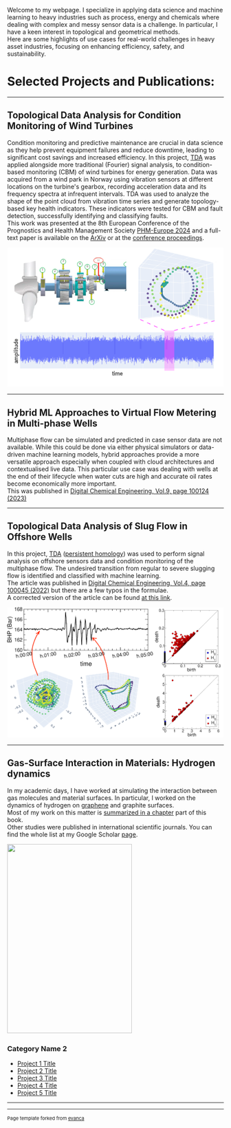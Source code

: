 Welcome to my webpage. I specialize in applying data science and machine learning to heavy industries 
such as process, energy and chemicals where dealing with complex and messy sensor data is a challenge. 
In particular, I have a keen interest in topological and geometrical methods.<br> 
Here are some highlights of use cases for real-world challenges in heavy asset industries, 
focusing on enhancing efficiency, safety, and sustainability.<br>   

# Selected Projects and Publications: 
---

## Topological Data Analysis for Condition Monitoring of Wind Turbines

Condition monitoring and predictive maintenance are crucial in data science as they help prevent equipment failures
and reduce downtime, leading to significant cost savings and increased efficiency. 
In this project, [TDA](https://en.wikipedia.org/wiki/Topological_data_analysis) 
was applied alongside more traditional (Fourier)
signal analysis, to condition-based monitoring (CBM) of wind turbines for energy generation. 
Data was acquired from a wind park in Norway using vibration sensors at different locations on the turbine's gearbox, 
recording acceleration data and its frequency spectra at infrequent intervals.
TDA was used to analyze the shape of the point cloud from vibration time series and generate 
topology-based key health indicators. 
These indicators were tested for CBM and fault detection, successfully identifying and classifying faults.<br> 
This work was presented at the 8th European Conference of the Prognostics and Health Management Society [PHM-Europe 2024](https://phm-europe.org/) and 
a full-text paper is available on the [ArXiv](https://arxiv.org/abs/2406.16380) or at the
[conference proceedings](https://papers.phmsociety.org/index.php/phme/article/view/4117).

<p align="center"><img src="images/wind_turbine_CBM.png"></p> 

---
## Hybrid ML Approaches to Virtual Flow Metering in Multi-phase Wells 
Multiphase flow can be simulated and predicted in case sensor data are not available. While this could be done via either physical simulators 
or data-driven machine learning models, hybrid approaches provide a more versatile approach especially when coupled with cloud architectures and 
contextualised live data. 
This particular use case was dealing with wells at the end of their lifecycle when water cuts are high and accurate oil rates become economically 
more important.<br> 
This was published in [Digital Chemical Engineering, Vol.9, page 100124 (2023)](https://www.sciencedirect.com/science/article/pii/S277250812300042X)

---

## Topological Data Analysis of Slug Flow in Offshore Wells
In this project, [TDA](https://en.wikipedia.org/wiki/Topological_data_analysis) ([persistent homology](https://en.wikipedia.org/wiki/Persistent_homology)) was used to perform signal analysis on offshore sensors data and condition monitoring of the multiphase flow. The undesired transition from regular to severe slugging flow is identified and classified with machine learning.<br> 
The article was published in [Digital Chemical Engineering, Vol.4, page 100045 (2022)](https://www.sciencedirect.com/science/article/pii/S2772508122000357) but there are a few typos in the formulae.<br> 
A corrected version of the article can be found [at this link](/pdf/TDA_for_Slugs_Article_fixed.pdf).

<p align="center"><img src="images/slugging_CBM.png"></p> 

---
## Gas-Surface Interaction in Materials: Hydrogen dynamics
In my academic days, I have worked at simulating the interaction between gas molecules and material surfaces.
In particular, I worked on the dynamics of hydrogen on [graphene](https://en.wikipedia.org/wiki/Graphene) and graphite surfaces.<br>
Most of my work on this matter is [summarized in a chapter](https://link.springer.com/chapter/10.1007/978-3-642-32955-5_7) part of this book.<br> 
Other studies were published in international scientific journals. You can find the whole list at my Google Scholar [page](https://scholar.google.no/citations?user=l9E9Zs4AAAAJ&hl=en). 

<img src="https://media.springernature.com/full/springer-static/cover-hires/book/978-3-642-32955-5?as=webp" width="290" height="440">


### Category Name 2

- [Project 1 Title](http://example.com/)
- [Project 2 Title](http://example.com/)
- [Project 3 Title](http://example.com/)
- [Project 4 Title](http://example.com/)
- [Project 5 Title](http://example.com/)

---




---
<p style="font-size:11px">Page template forked from <a href="https://github.com/evanca/quick-portfolio">evanca</a></p>
<!-- Remove above link if you don't want to attibute -->
